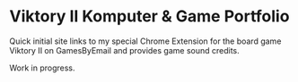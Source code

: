 # Viktory II Komputer & Game Portfolio
Quick initial site links to my special Chrome Extension for the board game Viktory II on GamesByEmail and provides game sound credits. 

Work in progress.
